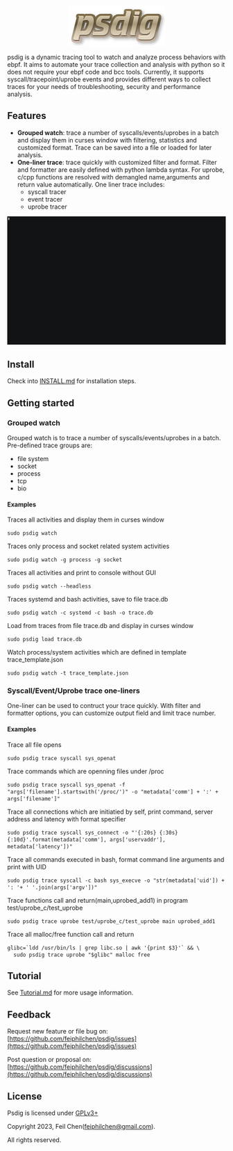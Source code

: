 <p align="center"><img src="https://github.com/feiphilchen/psdig/blob/main/images/logo.png"></p>
psdig is a dynamic tracing tool to watch and analyze process behaviors with ebpf. It aims to automate your trace collection and analysis with python so it does not require your ebpf code and bcc tools. Currently, it supports syscall/tracepoint/uprobe events and provides different ways to collect traces for your needs of troubleshooting, security and performance analysis.

## Features
* **Grouped watch**: trace a number of syscalls/events/uprobes in a batch and display them in curses window with filtering, statistics and customized format. Trace can be saved into a file or loaded for later analysis.
* **One-liner trace**: trace quickly with customized filter and format. Filter and formatter are easily defined with python lambda syntax. For uprobe, c/cpp functions are resolved with demangled name,arguments and return value automatically. One liner trace includes:
    * syscall tracer
    * event tracer
    * uprobe tracer

![demo](images/demo.gif)

## Install

Check into [INSTALL.md](INSTALL.md) for installation steps.

## Getting started

### Grouped watch
Grouped watch is to trace a number of syscalls/events/uprobes in a batch. Pre-defined trace groups are:
 * file system
 * socket
 * process
 * tcp
 * bio

#### Examples
Traces all activities and display them in curses window
```
sudo psdig watch
```
Traces only process and socket related system activities
```
sudo psdig watch -g process -g socket
```
Traces all activities and print to console without GUI
```
sudo psdig watch --headless
```

Traces systemd and bash activities, save to file trace.db
```
sudo psdig watch -c systemd -c bash -o trace.db
```

Load from traces from file trace.db and display in curses window
```
sudo psdig load trace.db
```

Watch process/system activities which are defined in template trace_template.json
```
sudo psdig watch -t trace_template.json
```

### Syscall/Event/Uprobe trace one-liners
One-liner can be used to contruct your trace quickly. With filter and formatter options, you can customize output field and limit trace number. 

#### Examples
Trace all file opens 
```
sudo psdig trace syscall sys_openat
```

Trace commands which are openning files under /proc
```
sudo psdig trace syscall sys_openat -f "args['filename'].startswith('/proc/')" -o "metadata['comm'] + ':' + args['filename']"
```

Trace all connections which are initiatied by self, print command, server address and latency with format specifier
```
sudo psdig trace syscall sys_connect -o "'{:20s} {:30s} {:10d}'.format(metadata['comm'], args['uservaddr'], metadata['latency'])"
```

Trace all commands executed in bash, format command line arguments and print with UID
```
sudo psdig trace syscall -c bash sys_execve -o "str(metadata['uid']) + ': '+ ' '.join(args['argv'])"
```

Trace functions call and return(main,uprobed_add1) in program test/uprobe_c/test_uprobe
```
sudo psdig trace uprobe test/uprobe_c/test_uprobe main uprobed_add1
```

Trace all malloc/free function call and return 
```
glibc=`ldd /usr/bin/ls | grep libc.so | awk '{print $3}'` && \
  sudo psdig trace uprobe "$glibc" malloc free
```

## Tutorial
See [Tutorial.md](doc/tutorial.md) for more usage information.

## Feedback
Request new feature or file bug on:
[https://github.com/feiphilchen/psdig/issues](https://github.com/feiphilchen/psdig/issues)

Post question or proposal on:
[https://github.com/feiphilchen/psdig/discussions](https://github.com/feiphilchen/psdig/discussions)

## License
Psdig is licensed under [GPLv3+](LICENSE.txt)

Copyright 2023,  Feil Chen(feiphilchen@gmail.com). 

All rights reserved.


